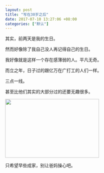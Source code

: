 ```yaml
---
layout: post
title: "写在30岁之后"
date: 2017-07-10 13:27:06 +08:00
categories: ["默认"]
---
```


<p>其实，前两天是我的生日。</p>
<p>然而好像除了我自己没人再记得自己的生日。</p>
<p>我好像就是这样一个存在感薄弱的人。平凡无奇。</p>
<p>而立之年，日子过的跟亿万在广打工的人们一样。</p>
<p>三点一线。</p>
<p>甚至比他们其实的大部分过的还要无趣很多。</p>
<img class="alignnone size-medium wp-image-702" src="https://www.imsun.org/usr/uploads/2017/07/2e776c3c09b806022d73ff5c58f08eb0-300x188.jpg" alt="" width="300" height="188" />
<p>只希望早些成家，别让爸妈操心吧。</p>
 